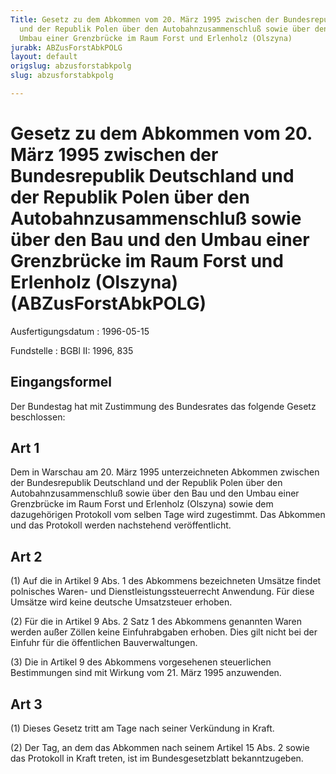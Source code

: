 ```yaml
---
Title: Gesetz zu dem Abkommen vom 20. März 1995 zwischen der Bundesrepublik Deutschland
  und der Republik Polen über den Autobahnzusammenschluß sowie über den Bau und den
  Umbau einer Grenzbrücke im Raum Forst und Erlenholz (Olszyna)
jurabk: ABZusForstAbkPOLG
layout: default
origslug: abzusforstabkpolg
slug: abzusforstabkpolg

---
```


# Gesetz zu dem Abkommen vom 20. März 1995 zwischen der Bundesrepublik Deutschland und der Republik Polen über den Autobahnzusammenschluß sowie über den Bau und den Umbau einer Grenzbrücke im Raum Forst und Erlenholz (Olszyna) (ABZusForstAbkPOLG)

Ausfertigungsdatum
:   1996-05-15

Fundstelle
:   BGBl II: 1996, 835



## Eingangsformel

Der Bundestag hat mit Zustimmung des Bundesrates das folgende Gesetz beschlossen:


## Art 1

Dem in Warschau am 20. März 1995 unterzeichneten Abkommen zwischen der Bundesrepublik Deutschland und der Republik Polen über den Autobahnzusammenschluß sowie über den Bau und den Umbau einer Grenzbrücke im Raum Forst und Erlenholz (Olszyna) sowie dem dazugehörigen Protokoll vom selben Tage wird zugestimmt. Das Abkommen und das Protokoll werden nachstehend veröffentlicht.


## Art 2

(1) Auf die in Artikel 9 Abs. 1 des Abkommens bezeichneten Umsätze findet polnisches Waren- und Dienstleistungssteuerrecht Anwendung. Für diese Umsätze wird keine deutsche Umsatzsteuer erhoben.

(2) Für die in Artikel 9 Abs. 2 Satz 1 des Abkommens genannten Waren werden außer Zöllen keine Einfuhrabgaben erhoben. Dies gilt nicht bei der Einfuhr für die öffentlichen Bauverwaltungen.

(3) Die in Artikel 9 des Abkommens vorgesehenen steuerlichen Bestimmungen sind mit Wirkung vom 21. März 1995 anzuwenden.


## Art 3

(1) Dieses Gesetz tritt am Tage nach seiner Verkündung in Kraft.

(2) Der Tag, an dem das Abkommen nach seinem Artikel 15 Abs. 2 sowie das Protokoll in Kraft treten, ist im Bundesgesetzblatt bekanntzugeben.

